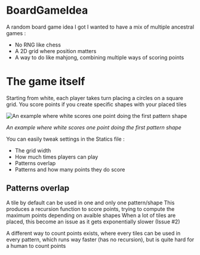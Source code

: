 # BoardGameIdea
 A random board game idea I got
 I wanted to have a mix of multiple ancestral games :
  - No RNG like chess
  - A 2D grid where position matters
  - A way to do like mahjong, combining multiple ways of scoring points

# The game itself

Starting from white, each player takes turn placing a circles on a square grid.
You score points if you create specific shapes with your placed tiles

![An example where white scores one point doing the first pattern shape](https://i.imgur.com/dGuUFE3.png)

*An example where white scores one point doing the first pattern shape*

You can easily tweak settings in the Statics file :
- The grid width
- How much times players can play
- Patterns overlap
- Patterns and how many points they do score

## Patterns overlap

A tile by default can be used in one and only one pattern/shape
This produces a recursion function to score points, trying to compute the maximum points depending on avaible shapes
When a lot of tiles are placed, this become an issue as it gets exponentially slower (Issue #2)

A different way to count points exists, where every tiles can be used in every pattern, which runs way faster (has no recursion), but is quite hard for a human to count points
